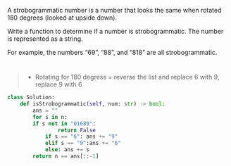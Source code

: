 A strobogrammatic number is a number that looks the same when rotated 180 degrees (looked at upside down).


Write a function to determine if a number is strobogrammatic. The number is represented as a string.

For example, the numbers “69”, “88”, and “818” are all strobogrammatic.

#
>* Rotating  for 180 degress = reverse the list and replace 6 with 9, replace 9 with 6
```python
class Solution:
    def isStrobogrammatic(self, num: str) -> bool:
        ans = ""
        for s in n:
	    if s not in "01689":
                return False
            if s == "6": ans += "9"
            elif s == "9":ans += "6"
            else: ans += s
        return n == ans[::-1]

```